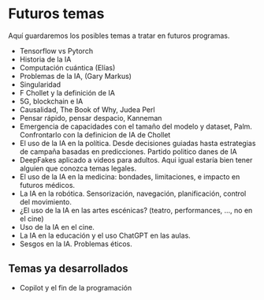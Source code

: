 # Futuros temas

Aquí guardaremos los posibles temas a tratar en futuros programas.

- Tensorflow vs Pytorch
- Historia de la IA
- Computación cuántica (Elías)
- Problemas de la IA, (Gary Markus)
- Singularidad
- F Chollet y la definición de IA
- 5G, blockchain e IA
- Causalidad, The Book of Why, Judea Perl
- Pensar rápido, pensar despacio, Kanneman
- Emergencia de capacidades con el tamaño del modelo y dataset, Palm. Confrontarlo con la definicion de IA de Chollet
- El uso de la IA en la política. Desde decisiones guiadas hasta estrategias de campaña basadas en predicciones. Partido politico danes de IA
- DeepFakes aplicado a videos para adultos. Aqui igual estaría bien tener alguien que conozca temas legales.
- El uso de la IA en la medicina: bondades, limitaciones, e impacto en futuros médicos.
- La IA en la robótica. Sensorización, navegación, planificación, control del movimiento.
- ¿El uso de la IA en las artes escénicas? (teatro, performances, ..., no en el cine)
- Uso de la IA en el cine.
- La IA en la educación y el uso ChatGPT en las aulas.
- Sesgos en la IA. Problemas éticos.

## Temas ya desarrollados

- Copilot y el fin de la programación
